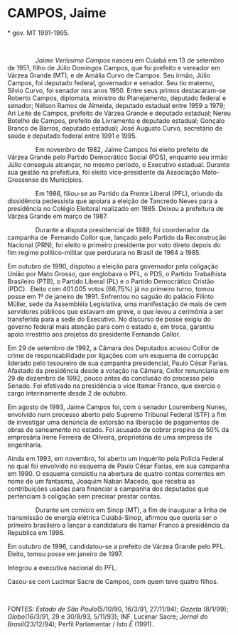 CAMPOS, Jaime
=============

\* gov. MT 1991-1995.

 

                *Jaime Veríssimo Campos* nasceu em Cuiabá em 13 de
setembro de 1951, filho de Júlio Domingos Campos, que foi prefeito e
vereador em Várzea Grande (MT), e de Amália Curvo de Campos. Seu irmão,
Júlio Campos, foi deputado federal, governador e senador. Seu tio
materno, Sílvio Curvo, foi senador nos anos 1950. Entre seus primos
destacaram-se Roberto Campos, diplomata, ministro do Planejamento,
deputado federal e senador; Nélson Ramos de Almeida, deputado estadual
entre 1959 a 1979; Ari Leite de Campos, prefeito de Várzea Grande e
deputado estadual; Nereu Botelho de Campos, prefeito de Livramento e
deputado estadual; Gonçalo Branco de Barros, deputado estadual; José
Augusto Curvo, secretário de saúde e deputado federal entre 1991 e 1995.

                Em novembro de 1982, Jaime Campos foi eleito prefeito
de  Várzea Grande pelo Partido Democrático Social (PDS), enquanto seu
irmão Júlio conseguia alcançar, no mesmo período, o Executivo estadual.
Durante sua gestão na prefeitura, foi eleito vice-presidente da
Associação Mato-Grossense de Municípios.  

                Em 1986, filiou-se ao Partido da Frente Liberal (PFL),
oriundo da dissidência pedessista que apoiara a eleição de Tancredo
Neves para a presidência no Colégio Eleitoral realizado em 1985. Deixou
a prefeitura de Várzea Grande em março de 1987.

                Durante a disputa presidencial de 1989, foi coordenador
da campanha de  Fernando Collor que, lançado pelo Partido da
Reconstrução Nacional (PRN), foi eleito o primeiro presidente por voto
direto depois do fim regime político-militar que perdurara no Brasil de
1964 a 1985.

Em outubro de 1990, disputou a eleição para governador pela coligação
União por Mato Grosso, que englobava o PFL, o PDS, o Partido Trabalhista
Brasileiro (PTB), o Partido Liberal (PL) e o Partido Democrático Cristão
(PDC).  Eleito com 401.005 votos (66,75%) já no primeiro turno, tomou
posse em 1º de janeiro de 1991. Enfrentou no saguão do palácio Filinto
Müller, sede da Assembléia Legislativa, uma manifestação de mais de cem
servidores públicos que estavam em greve, o que levou a cerimônia a ser
transferida para a sede do Executivo. No discurso de posse exigiu do
governo federal mais atenção para com o estado e, em troca, garantiu
apoio irrestrito aos projetos do presidente Fernando Collor.

Em 29 de setembro de 1992, a Câmara dos Deputados acusou Collor de crime
de responsabilidade por ligações com um esquema de corrupção liderado
pelo tesoureiro de sua campanha presidencial, Paulo César Farias.
Afastado da presidência desde a votação na Câmara, Collor renunciaria em
29 de dezembro de 1992, pouco antes da conclusão do processo pelo
Senado. Foi efetivado na presidência o vice Itamar Franco, que exercia o
cargo interinamente desde 2 de outubro.

Em agosto de 1993, Jaime Campos foi, com o senador Louremberg Nunes,
envolvido num processo aberto pelo Supremo Tribunal Federal (STF) a fim
de investigar uma denúncia de extorsão na liberação de pagamentos de
obras de saneamento no estado. Foi acusado de cobrar propina de 50% da
empresária Irene Ferreira de Oliveira, proprietária de uma empresa de
engenharia. 

Ainda em 1993, em novembro, foi aberto um inquérito pela Polícia
Federal  no qual foi envolvido no esquema de Paulo César Farias, em sua
campanha em 1990. O esquema consistiu na abertura de quatro contas
correntes em nome de um fantasma, Joaquim Naban Macedo, que recebia as
contribuições usadas para financiar a campanha dos deputados que
pertenciam à coligação sem precisar prestar contas.

                Durante um comício em Sinop (MT), a fim de inaugurar a
linha de transmissão de energia elétrica Cuiabá-Sinop, afirmou que
queria ser o primeiro brasileiro a lançar a candidatura de Itamar Franco
à presidência da República em 1998.

Em outubro de 1996, candidatou-se a prefeito de Várzea Grande pelo PFL.
Eleito, tomou posse em janeiro de 1997.

Integrou a executiva nacional do PFL.

Casou-se com Lucimar Sacre de Campos, com quem teve quatro filhos.

 

FONTES: *Estado de São Paulo*(5/10/90, 16/3/91, 27/11/94); *Gazeta*
(8/1/99); *Globo*(16/3/91, 29 e 30/8/93, 5/11/93); INF. Lucimar Sacre;
*Jornal do Brasil*(23/12/94); Perfil Parlamentar / *Isto É* (1991).

 

 
